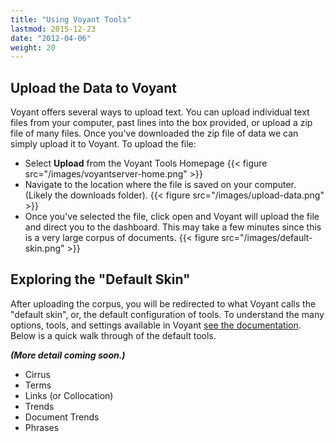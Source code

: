 ```yaml
---
title: "Using Voyant Tools"
lastmod: 2015-12-23
date: "2012-04-06"
weight: 20
---
```


## Upload the Data to Voyant
Voyant offers several ways to upload text. You can upload individual text files from your computer, past lines into the box provided, or upload a zip file of many files. Once you've downloaded the zip file of data we can simply upload it to Voyant. To upload the file:

 - Select **Upload** from the Voyant Tools Homepage {{< figure src="/images/voyantserver-home.png" >}}
 - Navigate to the location where the file is saved on your computer. (Likely the downloads folder). {{< figure src="/images/upload-data.png" >}}
 - Once you've selected the file, click open and Voyant will upload the file and direct you to the dashboard. This may take a few minutes since this is a very large corpus of documents. {{< figure src="/images/default-skin.png" >}}

## Exploring the "Default Skin"
After uploading the corpus, you will be redirected to what Voyant calls the "default skin", or, the default configuration of tools. To understand the many options, tools, and settings available in Voyant [see the documentation](http://voyant-tools.org/docs/#!/guide). Below is a quick walk through of the default tools.

**_(More detail coming soon.)_**

* Cirrus
* Terms
* Links (or Collocation)
* Trends
* Document Trends
* Phrases
